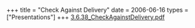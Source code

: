 +++
title = "Check Against Delivery"
date = 2006-06-16
types = ["Presentations"]
+++
[3.6.38_CheckAgainstDelivery.pdf](/files/3.6.38_CheckAgainstDelivery.pdf)
